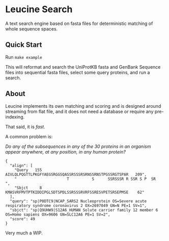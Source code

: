 Leucine Search
==============

A text search engine based on fasta files for deterministic matching of whole
sequence spaces.


Quick Start
------------

Run `make example`

This will reformat and search the UniProtKB fasta and GenBank Sequence files
into sequential fasta files, select some query proteins, and run a search.


About
-----

Leucine implements its own matching and scoring and is designed around streaming
from flat file, and it does not need a database or require any pre-indexing.

That said, it is _fast_.

A common problem is:

_Do any of the subsequences in any of the 30 proteins in an organism appear
anywhere, at any position, in any human protein?_


```
{
  "align": [
    "Query   155  AIVLQLPQGTTLPKGFYAEGSRGGSQASSRSSSRSRNSSRNSTPGSSRGTSPAR   209",
    "                      T          S      SSRSSSR R SSR S P  SR            ",
    "Sbjct     8  KMASVRFMVTPTKIDDIPGLSDTSPDLSSRSSSRVRFSSRESVPETSRSEPMSE    62"
  ],
  "query": "sp|P0DTC9|NCAP_SARS2 Nucleoprotein OS=Severe acute respiratory syndrome coronavirus 2 OX=2697049 GN=N PE=1 SV=1",
  "sbjct": "sp|Q9UHW9|S12A6_HUMAN Solute carrier family 12 member 6 OS=Homo sapiens OX=9606 GN=SLC12A6 PE=1 SV=2",
  "score": 49
}
```

Very much a WIP.

